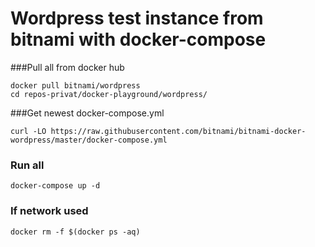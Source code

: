# Wordpress test instance from bitnami with docker-compose

###Pull all from docker hub
```
docker pull bitnami/wordpress
cd repos-privat/docker-playground/wordpress/
```

###Get newest docker-compose.yml
```
curl -LO https://raw.githubusercontent.com/bitnami/bitnami-docker-wordpress/master/docker-compose.yml
```

### Run all
```
docker-compose up -d
```

### If network used

```
docker rm -f $(docker ps -aq)
```